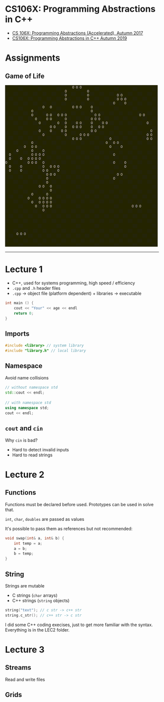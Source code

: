 # CS106X: Programming Abstractions in C++

- [CS 106X: Programming Abstractions (Accelerated), Autumn 2017](https://web.stanford.edu/class/archive/cs/cs106x/cs106x.1182/)
- [CS106X: Programming Abstractions in C++ Autumn 2019](https://web.stanford.edu/class/cs106x/)

# Assignments

## Game of Life

![Game of Life](./2019/game_of_life/game_of_life.gif)

---

# Lecture 1

- C++, used for systems programming, high speed / efficiency
- `.cpp` and `.h` header files
- `.cpp` -> object file (platform dependent) + libraries -> executable

```cpp
int main () {
    cout << "Your" << age << endl
    return 0;
}
```

## Imports

```cpp
#include <library> // system library
#include "library.h" // local library
```

## Namespace

Avoid name collisions

```cpp
// without namespace std
std::cout << endl;

// with namespace std
using namespace std;
cout << endl;
```

## `cout` and `cin`

Why `cin` is bad? 
- Hard to detect invalid inputs
- Hard to read strings

# Lecture 2

## Functions 

Functions must be declared before used. Prototypes can be used in solve that.

`int`, `char`, `doubles` are passed as values

It's possible to pass them as references but not recommended:

```cpp
void swap(int& a, int& b) {
    int temp = a;
    a = b;
    b = temp;
}
```

## String

Strings are mutable

- C strings (`char` arrays)
- C++ strings (`string` objects)

```cpp
string("text"); // c str -> c++ str
string.c_str(); // c++ str -> c str
```

I did some C++ coding execises, just to get more familiar with the syntax.
Everything is in the LEC2 folder.

# Lecture 3

## Streams

Read and write files

## Grids

